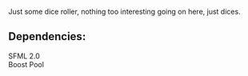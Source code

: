Just some dice roller, nothing too interesting going on here, just dices.

Dependencies:
------------

SFML 2.0  
Boost Pool


